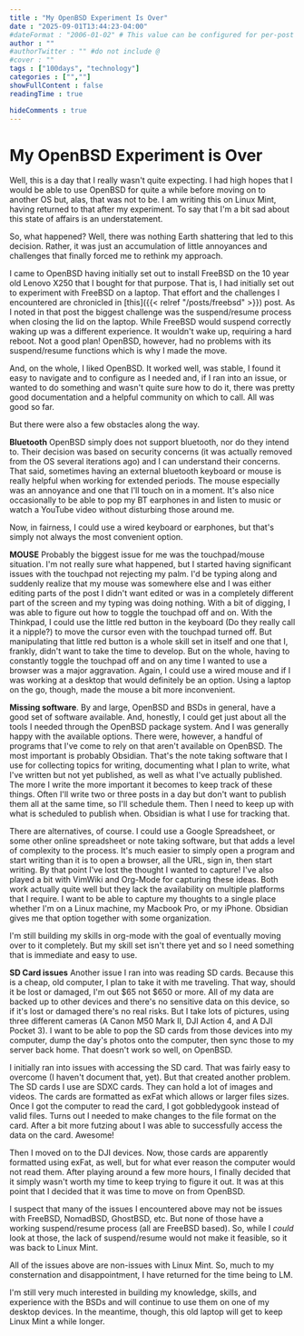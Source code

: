 ```yaml
---
title : "My OpenBSD Experiment Is Over"
date : "2025-09-01T13:44:23-04:00"
#dateFormat : "2006-01-02" # This value can be configured for per-post date formatting
author : ""
#authorTwitter : "" #do not include @
#cover : ""
tags : ["100days", "technology"]
categories : ["",""]
showFullContent : false
readingTime : true

hideComments : true
---
```

# My OpenBSD Experiment is Over

Well, this is a day that  I really wasn't quite expecting.  I had high hopes that I would be able to use OpenBSD for quite a while before moving on to another OS but, alas, that was not to be.  I am writing this on Linux Mint, having returned to that after my experiment. To say that I'm a bit sad about this state of affairs is an understatement.

So, what happened? Well, there was nothing Earth shattering that led to this decision. Rather, it was just an accumulation of little annoyances and challenges that finally forced me to rethink my approach.

I came to OpenBSD having initially set out to install FreeBSD on the 10 year old Lenovo X250 that I bought for that purpose. That is, I had initially set out to experiment with FreeBSD on a laptop. That effort and the challenges I encountered are chronicled in [this]({{< relref "/posts/freebsd" >}}) post.  As I noted in that post the biggest challenge was the suspend/resume process when closing the lid on the laptop. While FreeBSD would suspend correctly waking up was a different experience. It wouldn't wake up, requiring a hard reboot.  Not a good plan!  OpenBSD, however, had no problems with its suspend/resume functions which is why I made the move.

And, on the whole, I liked OpenBSD. It worked well, was stable, I found it easy to navigate and to configure as I needed and, if I ran into an issue, or wanted to do something and wasn't quite sure how to do it, there was pretty good documentation and a helpful community on which to call.  All was good so far.

But there were also a few obstacles along the way. 

**Bluetooth** OpenBSD simply does not support bluetooth, nor do they intend to. Their decision was based on security concerns (it was actually removed from the OS several iterations ago) and I can understand their concerns. That said, sometimes having an external bluetooth keyboard or mouse is really helpful when working for extended periods. The mouse especially was an annoyance and one that I'll touch on in a moment. It's also nice occasionally to be able to pop my BT earphones in and listen to music or watch a YouTube video without disturbing those around me.  

Now, in fairness, I could use a wired keyboard or earphones, but that's simply not always the most convenient option.  

**MOUSE** Probably the biggest issue for me was the touchpad/mouse situation. I'm not really sure what happened, but I started having significant issues with the touchpad not rejecting my palm. I'd be typing along and suddenly realize that my mouse was somewhere else and I was either editing parts of the post I didn't want edited or was in a completely different part of the screen and my typing was doing nothing. With a bit of digging, I was able to figure out how to toggle the touchpad off and on. With the Thinkpad, I could use the little red button in the keyboard (Do they really call it a nipple?) to move the cursor even with the touchpad turned off. But manipulating that little red button is a whole skill set in itself and one that I, frankly, didn't want to take the time to develop. But on the whole, having to constantly toggle the touchpad off and on any time I wanted to use a browser was a major aggravation.  Again, I could use a wired mouse and if I was working at a desktop that would definitely be an option. Using a laptop on the go, though, made the mouse a bit more inconvenient.

**Missing software**. By and large, OpenBSD and BSDs in general, have a good set of software available. And, honestly, I could get just about all the tools I needed through the OpenBSD package system. And I was generally happy with the available options. There were, however, a handful of programs that I've come to rely on that aren't available on OpenBSD. The most important is probably Obsidian. That's the note taking software that I use for collecting topics for writing, documenting what I plan to write, what I've written but not yet published, as well as what I've actually published. The more I write the more important it becomes to keep track of these things. Often I'll write two or three posts in a day but don't want to publish them all at the same time, so I'll schedule them. Then I need to keep up with what is scheduled to publish when. Obsidian is what I use for tracking that. 

There are alternatives, of course. I could use a Google Spreadsheet, or some other online spreadsheet or note taking software, but that adds a level of complexity to the process. It's much easier to simply open a program and start writing than it is to open a browser, all the URL, sign in, then start writing. By that point I've lost the thought I wanted to capture!  I've also played a bit with VimWiki and Org-Mode for capturing these ideas. Both work actually quite well but they lack the availability on multiple platforms that I require.  I want to be able to capture my thoughts to a single place whether I'm on a Linux machine, my Macbook Pro, or my iPhone. Obsidian gives me that option together with some organization.  

I'm still building my skills in org-mode with the goal of eventually moving over to it completely. But my skill set isn't there yet and so I need something that is immediate and easy to use.

**SD Card issues** Another issue I ran into was reading SD cards. Because this is a cheap, old computer, I plan to take it with me traveling. That way, should it be lost or damaged, I'm out $65 not $650 or more. All of my data are backed up to other devices and there's no sensitive data on this device, so if it's lost or damaged there's no real risks.  But I take lots of pictures, using three different cameras (A Canon M50 Mark II, DJI Action 4, and A DJI Pocket 3). I want to be able to pop the SD cards from those devices into my computer, dump the day's photos onto the computer, then sync those to my server back home. That doesn't work so well, on OpenBSD. 

I initially ran into issues with accessing the SD card. That was fairly easy to overcome (I haven't document that, yet). But that created another problem. The SD cards I use are SDXC cards. They can hold a lot of images and videos. The cards are formatted as exFat which allows or larger files sizes.  Once I got the computer to read the card, I got gobbledygook instead of valid files. Turns out I needed to make changes to the file format on the card. After a bit more futzing about I was able to successfully access the data on the card. Awesome!

Then I moved on to the DJI devices. Now, those cards are apparently formatted using exFat, as well, but for what ever reason the computer would not read them. After playing around a few more hours, I finally decided that it simply wasn't worth my time to keep trying to figure it out.  It was at this point that I decided that it was time to move on from OpenBSD.

I suspect that many of the issues I encountered above may not be issues with FreeBSD, NomadBSD, GhostBSD, etc. But none of those have a working suspend/resume process (all are FreeBSD based). So, while I _could_ look at those, the lack of suspend/resume would not make it feasible, so it was back to Linux Mint. 

All of the issues above are non-issues with Linux Mint. So, much to my consternation and disappointment, I have returned for the time being to LM.  

I'm still very much interested in building my knowledge, skills, and experience with the BSDs and will continue to use them on one of my desktop devices. In the meantime, though, this old laptop will get to keep Linux Mint a while longer.

